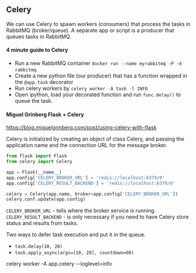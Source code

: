 
## Celery

We can use Celery to spawn workers (consumers) that process the tasks in RabbitMQ (broker/queue). A separate app or script is a producer that queues tasks in RabbitMQ.


#### 4 minute guide to Celery

- Run a new RabbitMQ container `docker run --name myrabbitmq -P -d rabbitmq`.
- Create a new python file (our producer) that has a function wrapped in the `@app.task` decorator
- Run celery workers by `celery worker -A task -l INFO` 
- Open ipython, load your decorated function and run `func.delay()` to queue the task.


#### Miguel Grinberg Flask + Celery
https://blog.miguelgrinberg.com/post/using-celery-with-flask

Celery is initialized by creating an object of class Celery, and passing the application name and the connection URL for the message broker.

```python
from flask import Flask
from celery import Celery

app = Flask(__name__)
app.config['CELERY_BROKER_URL'] = 'redis://localhost:6379/0'
app.config['CELERY_RESULT_BACKEND'] = 'redis://localhost:6379/0'

celery = Celery(app.name, broker=app.config['CELERY_BROKER_URL'])
celery.conf.update(app.config)
```

`CELERY_BROKER_URL` - tells where the broker service is running.
`CELERY_RESULT_BACKEND` - is only necessary if you need to have Celery store status and results from tasks.

Two ways to defer task execution and put it in the queue.

- `task.delay(10, 20)`
- `task.apply_async(args=[10, 20], countdown=60)`

celery worker -A app.celery --loglevel=info
